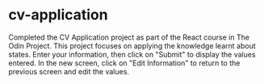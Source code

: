 # cv-application
Completed the CV Application project as part of the React course in The Odin Project.
This project focuses on applying the knowledge learnt about states.
Enter your information, then click on "Submit" to display the values entered.
In the new screen, click on "Edit Information" to return to the previous screen and edit the values.